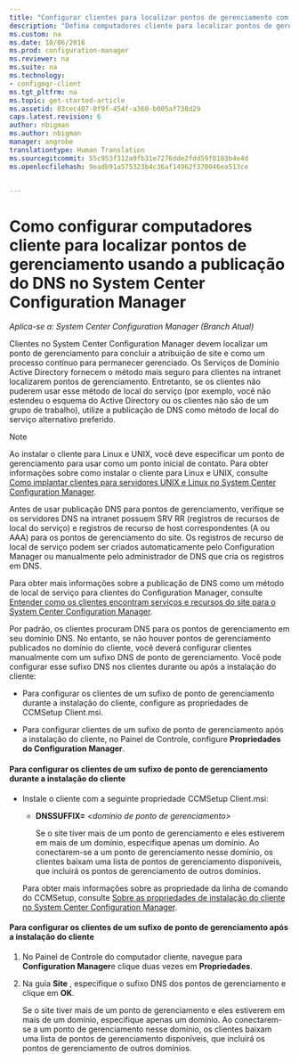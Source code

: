 ```yaml
---
title: "Configurar clientes para localizar pontos de gerenciamento com a publicação do DNS | Microsoft Docs"
description: "Defina computadores cliente para localizar pontos de gerenciamento usando a publicação do DNS no System Center Configuration Manager."
ms.custom: na
ms.date: 10/06/2016
ms.prod: configuration-manager
ms.reviewer: na
ms.suite: na
ms.technology:
- configmgr-client
ms.tgt_pltfrm: na
ms.topic: get-started-article
ms.assetid: 03cec407-0f9f-454f-a360-b005af738d29
caps.latest.revision: 6
author: nbigman
ms.author: nbigman
manager: angrobe
translationtype: Human Translation
ms.sourcegitcommit: 55c953f312a9fb31e7276dde2fdd59f8183b4e4d
ms.openlocfilehash: 9eadb91a575323b4c36af14962f370046ea513ce


---
```

# <a name="how-to-configure-client-computers-to-find-management-points-by-using-dns-publishing-in-system-center-configuration-manager"></a>Como configurar computadores cliente para localizar pontos de gerenciamento usando a publicação do DNS no System Center Configuration Manager

*Aplica-se a: System Center Configuration Manager (Branch Atual)*

Clientes no System Center Configuration Manager devem localizar um ponto de gerenciamento para concluir a atribuição de site e como um processo contínuo para permanecer gerenciado. Os Serviços de Domínio Active Directory fornecem o método mais seguro para clientes na intranet localizarem pontos de gerenciamento. Entretanto, se os clientes não puderem usar esse método de local do serviço (por exemplo, você não estendeu o esquema do Active Directory ou os clientes não são de um grupo de trabalho), utilize a publicação de DNS como método de local do serviço alternativo preferido.  

> [!NOTE]  
>  Ao instalar o cliente para Linux e UNIX, você deve especificar um ponto de gerenciamento para usar como um ponto inicial de contato. Para obter informações sobre como instalar o cliente para Linux e UNIX, consulte [Como implantar clientes para servidores UNIX e Linux no System Center Configuration Manager](../../../core/clients/deploy/deploy-clients-to-unix-and-linux-servers.md).  

 Antes de usar publicação DNS para pontos de gerenciamento, verifique se os servidores DNS na intranet possuem SRV RR (registros de recursos de local do serviço) e registros de recurso de host correspondentes (A ou AAA) para os pontos de gerenciamento do site. Os registros de recurso de local de serviço podem ser criados automaticamente pelo Configuration Manager ou manualmente pelo administrador de DNS que cria os registros em DNS.  

 Para obter mais informações sobre a publicação de DNS como um método de local de serviço para clientes do Configuration Manager, consulte [Entender como os clientes encontram serviços e recursos do site para o System Center Configuration Manager](../../../core/plan-design/hierarchy/understand-how-clients-find-site-resources-and-services.md).  

 Por padrão, os clientes procuram DNS para os pontos de gerenciamento em seu domínio DNS. No entanto, se não houver pontos de gerenciamento publicados no domínio do cliente, você deverá configurar clientes manualmente com um sufixo DNS de ponto de gerenciamento. Você pode configurar esse sufixo DNS nos clientes durante ou após a instalação do cliente:  

-   Para configurar os clientes de um sufixo de ponto de gerenciamento durante a instalação do cliente, configure as propriedades de CCMSetup Client.msi.  

-   Para configurar clientes de um sufixo de ponto de gerenciamento após a instalação do cliente, no Painel de Controle, configure **Propriedades do Configuration Manager**.  

#### <a name="to-configure-clients-for-a-management-point-suffix-during-client-installation"></a>Para configurar os clientes de um sufixo de ponto de gerenciamento durante a instalação do cliente  

-   Instale o cliente com a seguinte propriedade CCMSetup Client.msi:  

    -   **DNSSUFFIX=** *&lt;domínio de ponto de gerenciamento\>*  

         Se o site tiver mais de um ponto de gerenciamento e eles estiverem em mais de um domínio, especifique apenas um domínio. Ao conectarem-se a um ponto de gerenciamento nesse domínio, os clientes baixam uma lista de pontos de gerenciamento disponíveis, que incluirá os pontos de gerenciamento de outros domínios.  

     Para obter mais informações sobre as propriedade da linha de comando do CCMSetup, consulte [Sobre as propriedades de instalação do cliente no System Center Configuration Manager](../../../core/clients/deploy/about-client-installation-properties.md).  

#### <a name="to-configure-clients-for-a-management-point-suffix-after-client-installation"></a>Para configurar os clientes de um sufixo de ponto de gerenciamento após a instalação do cliente  

1.  No Painel de Controle do computador cliente, navegue para **Configuration Manager**e clique duas vezes em **Propriedades**.  

2.  Na guia **Site** , especifique o sufixo DNS dos pontos de gerenciamento e clique em **OK**.  

     Se o site tiver mais de um ponto de gerenciamento e eles estiverem em mais de um domínio, especifique apenas um domínio. Ao conectarem-se a um ponto de gerenciamento nesse domínio, os clientes baixam uma lista de pontos de gerenciamento disponíveis, que incluirá os pontos de gerenciamento de outros domínios.



<!--HONumber=Dec16_HO3-->


